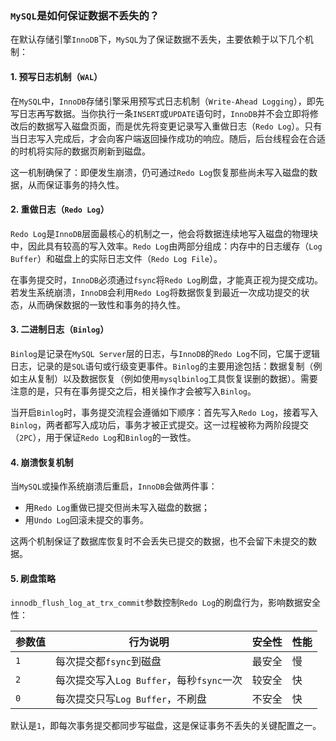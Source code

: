 ### `MySQL`是如何保证数据不丢失的？

在默认存储引擎`InnoDB`下，`MySQL`为了保证数据不丢失，主要依赖于以下几个机制：

#### 1. 预写日志机制（`WAL`）

在`MySQL`中，`InnoDB`存储引擎采用预写式日志机制（`Write-Ahead Logging`），即先写日志再写数据。当你执行一条`INSERT`或`UPDATE`语句时，`InnoDB`并不会立即将修改后的数据写入磁盘页面，而是优先将变更记录写入重做日志（`Redo Log`）。只有当日志写入完成后，才会向客户端返回操作成功的响应。随后，后台线程会在合适的时机将实际的数据页刷新到磁盘。

这一机制确保了：即便发生崩溃，仍可通过`Redo Log`恢复那些尚未写入磁盘的数据，从而保证事务的持久性。

#### 2. 重做日志（`Redo Log`）

`Redo Log`是`InnoDB`层面最核心的机制之一，他会将数据连续地写入磁盘的物理块中，因此具有较高的写入效率。`Redo Log`由两部分组成：内存中的日志缓存（`Log Buffer`）和磁盘上的实际日志文件（`Redo Log File`）。

在事务提交时，`InnoDB`必须通过`fsync`将`Redo Log`刷盘，才能真正视为提交成功。若发生系统崩溃，`InnoDB`会利用`Redo Log`将数据恢复到最近一次成功提交的状态，从而确保数据的一致性和事务的持久性。

#### 3. 二进制日志（`Binlog`）

`Binlog`是记录在`MySQL Server`层的日志，与`InnoDB`的`Redo Log`不同，它属于逻辑日志，记录的是`SQL`语句或行级变更事件。`Binlog`的主要用途包括：数据复制（例如主从复制）以及数据恢复（例如使用`mysqlbinlog`工具恢复误删的数据）。需要注意的是，只有在事务提交之后，相关操作才会被写入`Binlog`。

当开启`Binlog`时，事务提交流程会遵循如下顺序：首先写入`Redo Log`，接着写入`Binlog`，两者都写入成功后，事务才被正式提交。这一过程被称为两阶段提交（`2PC`），用于保证`Redo Log`和`Binlog`的一致性。

#### 4. 崩溃恢复机制

当`MySQL`或操作系统崩溃后重启，`InnoDB`会做两件事：

- 用`Redo Log`重做已提交但尚未写入磁盘的数据；
- 用`Undo Log`回滚未提交的事务。

这两个机制保证了数据库恢复时不会丢失已提交的数据，也不会留下未提交的数据。

#### 5. 刷盘策略

`innodb_flush_log_at_trx_commit`参数控制`Redo Log`的刷盘行为，影响数据安全性：

| 参数值 | 行为说明                                  | 安全性 | 性能 |
| ------ | ----------------------------------------- | ------ | ---- |
| `1`    | 每次提交都`fsync`到磁盘                   | 最安全 | 慢   |
| `2`    | 每次提交写入`Log Buffer`，每秒`fsync`一次 | 较安全 | 快   |
| `0`    | 每次提交只写`Log Buffer`，不刷盘          | 不安全 | 快   |

默认是`1`，即每次事务提交都同步写磁盘，这是保证事务不丢失的关键配置之一。